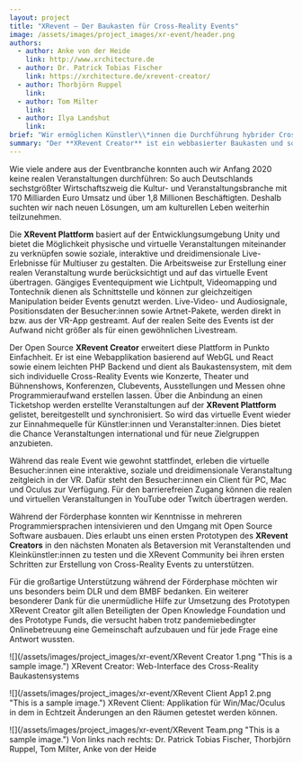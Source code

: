 ```yaml
---
layout: project
title: "XRevent – Der Baukasten für Cross-Reality Events"
image: /assets/images/project_images/xr-event/header.png
authors:
  - author: Anke von der Heide
    link: http://www.xrchitecture.de
  - author: Dr. Patrick Tobias Fischer
    link: https://xrchitecture.de/xrevent-creator/
  - author: Thorbjörn Ruppel
    link:
  - author: Tom Milter
    link:
  - author: Ilya Landshut
    link:
brief: "Wir ermöglichen Künstler\\*innen die Durchführung hybrider Cross-Reality Events."
summary: "Der **XRevent Creator** ist ein webbasierter Baukasten und soll helfen physische und virtuelle Events ohne Programmieraufwand zu verknüpfen und diese monetarisierbar einem breiten Publikum anzubieten"
---
```


Wie viele andere aus der Eventbranche konnten auch wir Anfang 2020 keine realen Veranstaltungen durchführen: So auch Deutschlands sechstgrößter Wirtschaftszweig die Kultur- und Veranstaltungsbranche mit 170 Milliarden Euro Umsatz und über 1,8 Millionen Beschäftigten. Deshalb suchten wir nach neuen Lösungen, um am kulturellen Leben weiterhin teilzunehmen.

Die **XRevent Plattform** basiert auf der Entwicklungsumgebung Unity und bietet die Möglichkeit physische und virtuelle Veranstaltungen miteinander zu verknüpfen sowie soziale, interaktive und dreidimensionale Live-Erlebnisse für Multiuser zu gestalten. Die Arbeitsweise zur Erstellung einer realen Veranstaltung wurde berücksichtigt und auf das virtuelle Event übertragen. Gängiges Eventequipment wie Lichtpult, Videomapping und Tontechnik dienen als Schnittstelle und können zur gleichzeitigen Manipulation beider Events genutzt werden. Live-Video- und Audiosignale, Positionsdaten der Besucher:innen sowie Artnet-Pakete, werden direkt in bzw. aus der VR-App gestreamt. Auf der realen Seite des Events ist der Aufwand nicht größer als für einen gewöhnlichen Livestream.

Der Open Source **XRevent Creator** erweitert diese Plattform in Punkto Einfachheit. Er ist eine Webapplikation basierend auf WebGL und React sowie einem leichten PHP Backend und dient als Baukastensystem, mit dem sich individuelle Cross-Reality Events wie Konzerte, Theater und Bühnenshows, Konferenzen, Clubevents, Ausstellungen und Messen ohne Programmieraufwand erstellen lassen. Über die Anbindung an einen Ticketshop werden erstellte Veranstaltungen auf der **XRevent Plattform** gelistet, bereitgestellt und synchronisiert. So wird das virtuelle Event wieder zur Einnahmequelle für Künstler:innen und Veranstalter:innen. Dies bietet die Chance Veranstaltungen international und für neue Zielgruppen anzubieten.

Während das reale Event wie gewohnt stattfindet, erleben die virtuelle Besucher:innen eine interaktive, soziale und dreidimensionale Veranstaltung zeitgleich in der VR. Dafür steht den Besucher:innen ein Client für PC, Mac und Oculus zur Verfügung. Für den barrierefreien Zugang können die realen und virtuellen Veranstaltungen in YouTube oder Twitch übertragen werden.

Während der Förderphase konnten wir Kenntnisse in mehreren Programmiersprachen intensivieren und den Umgang mit Open Source Software ausbauen. Dies erlaubt uns einen ersten Prototypen des **XRevent Creators** in den nächsten Monaten als Betaversion mit Veranstaltenden und Kleinkünstler:innen zu testen und die XRevent Community bei ihren ersten Schritten zur Erstellung von Cross-Reality Events zu unterstützen.

Für die großartige Unterstützung während der Förderphase möchten wir uns besonders beim DLR und dem BMBF bedanken. Ein weiterer besonderer Dank für die unermüdliche Hilfe zur Umsetzung des Prototypen XRevent Creator gilt allen Beteiligten der Open Knowledge Foundation und des Prototype Funds, die versucht haben trotz pandemiebedingter Onlinebetreuung eine Gemeinschaft aufzubauen und für jede Frage eine Antwort wussten.

![](/assets/images/project_images/xr-event/XRevent Creator 1.png "This is a sample image.")
XRevent Creator: Web-Interface des Cross-Reality Baukastensystems

![](/assets/images/project_images/xr-event/XRevent Client App1 2.png "This is a sample image.") 
XRevent Client: Applikation für Win/Mac/Oculus in dem in Echtzeit Änderungen an den Räumen getestet werden können.

![](/assets/images/project_images/xr-event/XRevent Team.png "This is a sample image.") 
Von links nach rechts: Dr. Patrick Tobias Fischer, Thorbjörn Ruppel, Tom Milter, Anke von der Heide
